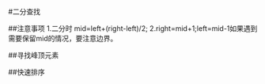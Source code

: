 #二分查找

##注意事项
1.二分时 mid=left+(right-left)/2;
2.right=mid+1;left=mid-1如果遇到需要保留mid的情况，要注意边界。

##寻找峰顶元素

##快速排序
